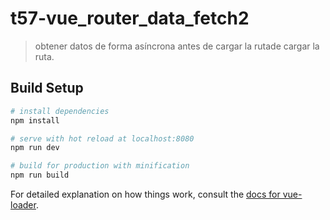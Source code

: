 # t57-vue_router_data_fetch2

>  obtener datos de forma asíncrona antes de cargar la rutade cargar la ruta.

## Build Setup

``` bash
# install dependencies
npm install

# serve with hot reload at localhost:8080
npm run dev

# build for production with minification
npm run build
```

For detailed explanation on how things work, consult the [docs for vue-loader](http://vuejs.github.io/vue-loader).
